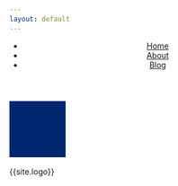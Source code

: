 ```yaml
---
layout: default
---
```


<div class="wrapper">
    <header><nav><ul class="navig">
        <li><a href="/">Home</a></li>
        <li><a href="/about.md">About</a></li>
        <li><a href="/blog/">Blog</a></li>
    </ul></nav></header>
</div>

<img src="./img/portfolio/blue1.png" alt="Logo" width="100" height="100">

{{site.logo}}

<!--![img1](./img/portfolio/blue1.png)-->
